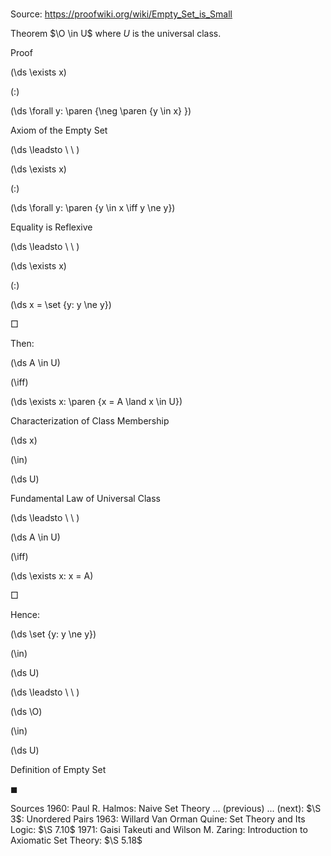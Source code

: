 # 

Source: https://proofwiki.org/wiki/Empty_Set_is_Small

Theorem
$\O \in U$
where $U$ is the universal class.


Proof













\(\ds \exists x\)

\(:\)







\(\ds \forall y: \paren {\neg \paren {y \in x} }\)





Axiom of the Empty Set








\(\ds \leadsto \ \ \)





\(\ds \exists x\)

\(:\)







\(\ds \forall y: \paren {y \in x \iff y \ne y}\)





Equality is Reflexive








\(\ds \leadsto \ \ \)





\(\ds \exists x\)

\(:\)







\(\ds x = \set {y: y \ne y}\)









$\Box$

Then:














\(\ds A \in U\)

\(\iff\)







\(\ds \exists x: \paren {x = A \land x \in U}\)





Characterization of Class Membership














\(\ds x\)

\(\in\)







\(\ds U\)





Fundamental Law of Universal Class








\(\ds \leadsto \ \ \)





\(\ds A \in U\)

\(\iff\)







\(\ds \exists x: x = A\)









$\Box$

Hence:














\(\ds \set {y: y \ne y}\)

\(\in\)







\(\ds U\)














\(\ds \leadsto \ \ \)





\(\ds \O\)

\(\in\)







\(\ds U\)





Definition of Empty Set



$\blacksquare$


Sources
1960: Paul R. Halmos: Naive Set Theory ... (previous) ... (next): $\S 3$: Unordered Pairs
1963: Willard Van Orman Quine: Set Theory and Its Logic: $\S 7.10$
1971: Gaisi Takeuti and Wilson M. Zaring: Introduction to Axiomatic Set Theory: $\S 5.18$




